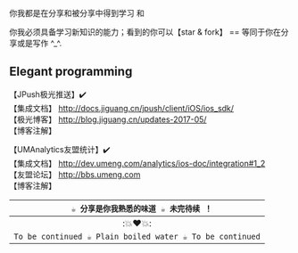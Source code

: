  

你我都是在分享和被分享中得到学习 和 

你我必须具备学习新知识的能力；看到的你可以【star & fork】 == 等同于你在分享或是写作 ^_^.


## Elegant programming

【JPush极光推送】✔️    
【集成文档】 http://docs.jiguang.cn/jpush/client/iOS/ios_sdk/    
【极光博客】 http://blog.jiguang.cn/updates-2017-05/  
【博客注解】 

 
【UMAnalytics友盟统计】✔️    
【集成文档】 http://dev.umeng.com/analytics/ios-doc/integration#1_2    
【友盟论坛】 http://bbs.umeng.com  
【博客注解】 















| `  ☕️ 分享是你我熟悉的味道 ☕️ 未完待续 ！` |
| :-: |
| :💥❤️💥: |
| `To be continued ☕️ Plain boiled water ☕️ To be continued` |
 
